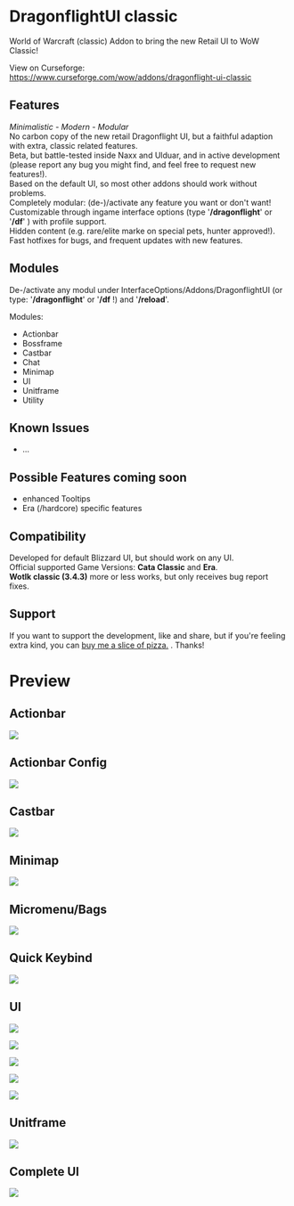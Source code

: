 # DragonflightUI classic

World of Warcraft (classic) Addon to bring the new Retail UI to WoW Classic!

View on Curseforge: https://www.curseforge.com/wow/addons/dragonflight-ui-classic

## Features

_Minimalistic - Modern - Modular_\
No carbon copy of the new retail Dragonflight UI, but a faithful adaption with extra, classic related features.\
Beta, but battle-tested inside Naxx and Ulduar, and in active development (please report any bug you might find, and feel free to request new features!).\
Based on the default UI, so most other addons should work without problems.\
Completely modular: (de-)/activate any feature you want or don't want! \
Customizable through ingame interface options (type '**/dragonflight**' or '**/df**' ) with profile support. \
Hidden content (e.g. rare/elite marke on special pets, hunter approved!).\
Fast hotfixes for bugs, and frequent updates with new features.

## Modules

De-/activate any modul under InterfaceOptions/Addons/DragonflightUI (or type: '**/dragonflight**' or '**/df** !) and '**/reload**'.

Modules:

- Actionbar
- Bossframe
- Castbar
- Chat
- Minimap
- UI
- Unitframe
- Utility

## Known Issues

- ...

## Possible Features coming soon

- enhanced Tooltips
- Era (/hardcore) specific features

## Compatibility

Developed for default Blizzard UI, but should work on any UI.\
Official supported Game Versions: **Cata Classic** and **Era**.\
**Wotlk classic (3.4.3)** more or less works, but only receives bug report fixes.

## Support

If you want to support the development, like and share, but if you're feeling extra kind, you can [buy me a slice of pizza.](https://www.buymeacoffee.com/karlheinzschneider "https://www.buymeacoffee.com/karlheinzschneider") . Thanks!

# Preview

## Actionbar

![](Screenshots/v0.10/Actionbar.png)

## Actionbar Config

![](Screenshots/v0.10/ActionbarConfig.png)

## Castbar

![](Screenshots/v0.10/Castbar.png)

## Minimap

![](Screenshots/v0.10/Minimap.png)

## Micromenu/Bags

![](Screenshots/v0.10/Micromenu-Bag.png)

## Quick Keybind

![](Screenshots/v0.10/QuickKeybind.png)

## UI

![](Screenshots/v0.11/Bags.png)

![](Screenshots/v0.11/CharacterFrame.png)

![](Screenshots/v0.11/Spellbook.png)

![](Screenshots/v0.11/Profession.png)

![](Screenshots/v0.11/Profession_small.png)

## Unitframe

![](Screenshots/v0.10/Unitframes.png)

## Complete UI

![](Screenshots/v0.10/Fullscreen.png)
